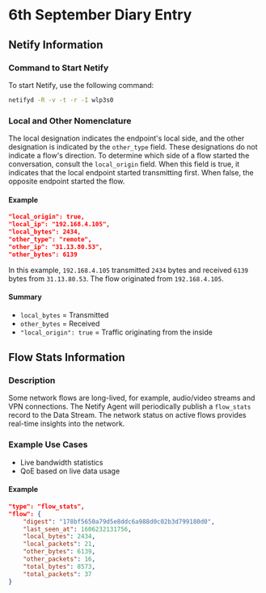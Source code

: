 # 6th September Diary Entry

## Netify Information

### Command to Start Netify
To start Netify, use the following command:
```sh
netifyd -R -v -t -r -I wlp3s0
```

### Local and Other Nomenclature
The local designation indicates the endpoint's local side, and the other designation is indicated by the `other_type` field. These designations do not indicate a flow's direction. To determine which side of a flow started the conversation, consult the `local_origin` field. When this field is true, it indicates that the local endpoint started transmitting first. When false, the opposite endpoint started the flow.

#### Example
```json
"local_origin": true,
"local_ip": "192.168.4.105",
"local_bytes": 2434,
"other_type": "remote",
"other_ip": "31.13.80.53",
"other_bytes": 6139
```
In this example, `192.168.4.105` transmitted `2434` bytes and received `6139` bytes from `31.13.80.53`. The flow originated from `192.168.4.105`.

#### Summary
- `local_bytes` = Transmitted
- `other_bytes` = Received
- `"local_origin": true` = Traffic originating from the inside

## Flow Stats Information

### Description
Some network flows are long-lived, for example, audio/video streams and VPN connections. The Netify Agent will periodically publish a `flow_stats` record to the Data Stream. The network status on active flows provides real-time insights into the network.

### Example Use Cases
- Live bandwidth statistics
- QoE based on live data usage

#### Example
```json
"type": "flow_stats",
"flow": {
    "digest": "178bf5650a79d5e8ddc6a988d0c02b3d799180d0",
    "last_seen_at": 1606232131756,
    "local_bytes": 2434,
    "local_packets": 21,
    "other_bytes": 6139,
    "other_packets": 16,
    "total_bytes": 8573,
    "total_packets": 37
}
```